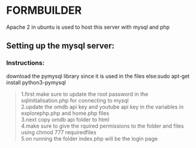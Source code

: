 # FORMBUILDER

Apache 2 in ubuntu is used to host this server with mysql and php

## Setting up the mysql server:

### Instructions:

download the pymysql library since it is used in the files else:sudo apt-get install python3-pymysql

> 1.first make sure to update the root password in the sqlinitialisation.php for connecting to mysql <br>
> 2.update the omdb api key and youtube api key in the variables in explorephp.php and home.php files<br>
> 3.next copy omdb api folder to html<br>
> 4.make sure to give the rquired permissions to the folder and files using chmod 777 requiredfiles<br>
> 5.on running the folder index.php will be the login page
